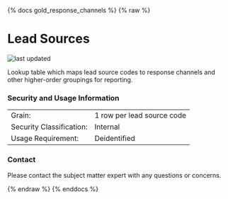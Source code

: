 {% docs gold_response_channels %}
{% raw %}

# Lead Sources

<!--the filename below should match the name of the model's .sql file-->
<!--e.g. the badge for staging_mde_policy_clients.sql is staging_mde_policy_clients.svg -->
![last updated](assets/update_badges/gold_response_channels.svg)

Lookup table which maps lead source codes to response channels and other higher-order 
groupings for reporting.

### Security and Usage Information
|     |     |
| --- | --- |
| Grain:                   | 1 row per lead source code |
| Security Classification: | Internal |
| Usage Requirement:       | Deidentified |



### Contact
Please contact the subject matter expert with any questions or concerns.

{% endraw %}
{% enddocs %}